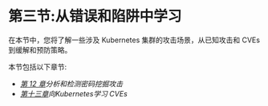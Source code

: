 # 第三节:从错误和陷阱中学习

在本节中，您将了解一些涉及 Kubernetes 集群的攻击场景，从已知攻击和 CVEs 到缓解和预防策略。

本节包括以下章节:

*   [*第 12 章*](12.html#_idTextAnchor369)*分析和检测密码挖掘攻击*
*   [*第十三章*](13.html#_idTextAnchor409)*向Kubernetes学习 CVEs*